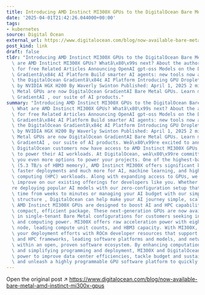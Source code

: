 ```yaml
---
title: Introducing AMD Instinct MI300X GPUs to the DigitalOcean Bare Metal fleet
date: '2025-04-01T21:42:26.044000+00:00'
tags:
- kubernetes
source: Digital Ocean
external_url: https://www.digitalocean.com/blog/now-available-bare-metal-amd-instinct-mi300x-gpus
post_kind: link
draft: false
tldr: "Introducing AMD Instinct MI300X GPUs to the DigitalOcean Bare Metal fleet What\
  \ are AMD Instinct MI300X GPUs? Whatâ\x80\x99s next? About the author Try DigitalOcean\
  \ for free Related Articles Announcing OpenAI gpt-oss Models on the DigitalOcean\
  \ Gradientâ\x84¢ AI Platform Build smarter AI agents: new tools now available for\
  \ the DigitalOcean Gradientâ\x84¢ AI Platform Introducing GPU Droplets accelerated\
  \ by NVIDIA HGX H200 By Waverly Swinton Published: April 1, 2025 2 min read Bare\
  \ Metal GPUs are now DigitalOcean GradientAI Bare Metal GPUs. Learn more about DigitalOcean\
  \ GradientAI , our suite of AI products."
summary: "Introducing AMD Instinct MI300X GPUs to the DigitalOcean Bare Metal fleet\
  \ What are AMD Instinct MI300X GPUs? Whatâ\x80\x99s next? About the author Try DigitalOcean\
  \ for free Related Articles Announcing OpenAI gpt-oss Models on the DigitalOcean\
  \ Gradientâ\x84¢ AI Platform Build smarter AI agents: new tools now available for\
  \ the DigitalOcean Gradientâ\x84¢ AI Platform Introducing GPU Droplets accelerated\
  \ by NVIDIA HGX H200 By Waverly Swinton Published: April 1, 2025 2 min read Bare\
  \ Metal GPUs are now DigitalOcean GradientAI Bare Metal GPUs. Learn more about DigitalOcean\
  \ GradientAI , our suite of AI products. Weâ\x80\x99re excited to announce that\
  \ DigitalOcean customers now have access to AMD Instinct MI300X GPUs with ROCm Software\
  \ to power their AI workloads. At DigitalOcean, weâ\x80\x99re committed to bringing\
  \ you even more options to power your projects. One of the highest-bandwith GPUs\
  \ (5.3 TB/s of HBM3 memory), AMD Instinct MI300X offers significant benefits like\
  \ faster deployments and much more for AI, machine learning, and high-performance\
  \ computing (HPC) workloads. Along with expanding access to GPUs, we continue to\
  \ improve on our existing offerings for developers like you. Whether youâ\x80\x99\
  re deploying popular AI models with our zero-configuration setup that reduces deployment\
  \ time from weeks to minutes or managing your AI budget with our simple pricing\
  \ structure , DigitalOcean can help make your AI journey simple, scalable, and cost-effective.\
  \ AMD Instinct MI300X GPUs are designed to boost AI and HPC capabilities in a new\
  \ compact, efficient package. These next-generation GPUs are now available on DigitalOcean\
  \ in single-tenant Bare Metal configurations for customers seeking increased control\
  \ and computing power. MI300X offers raw acceleration power with eight GPUs per\
  \ node, leading compute unit counts, and HBM3 capacity. With MI300X, you can accelerate\
  \ your deployment efforts with ROCm developer resources that support multiple AI\
  \ and HPC frameworks, leading software platforms and models, and networking infrastructure\
  \ within an open, proven software ecosystem. By enhancing computational throughput\
  \ and simplifying programming and deployment, MI300X and DigitalOcean give you the\
  \ power to improve data center efficiencies, tackle budget and sustainability concerns,\
  \ and unleash a highly programmable GPU software platform to quickly build AI projects."
---
```

Open the original post ↗ https://www.digitalocean.com/blog/now-available-bare-metal-amd-instinct-mi300x-gpus
